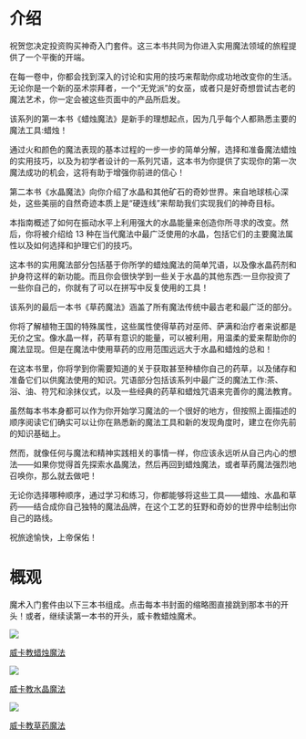 # 介绍

祝贺您决定投资购买神奇入门套件。这三本书共同为你进入实用魔法领域的旅程提供了一个平衡的开端。

在每一卷中，你都会找到深入的讨论和实用的技巧来帮助你成功地改变你的生活。无论你是一个新的巫术崇拜者，一个“无党派”的女巫，或者只是好奇想尝试古老的魔法艺术，你一定会被这些页面中的产品所启发。

该系列的第一本书《蜡烛魔法》是新手的理想起点，因为几乎每个人都熟悉主要的魔法工具:蜡烛！

通过火和颜色的魔法表现的基本过程的一步一步的简单分解，选择和准备魔法蜡烛的实用技巧，以及为初学者设计的一系列咒语，这本书为你提供了实现你的第一次魔法成功的机会，这将有助于增强你前进的信心！

第二本书《水晶魔法》向你介绍了水晶和其他矿石的奇妙世界。来自地球核心深处，这些美丽的自然奇迹本质上是“硬连线”来帮助我们实现我们的神奇目标。

本指南概述了如何在振动水平上利用强大的水晶能量来创造你所寻求的改变。然后，你将被介绍给 13 种在当代魔法中最广泛使用的水晶，包括它们的主要魔法属性以及如何选择和护理它们的技巧。

这本书的实用魔法部分包括基于你所学的蜡烛魔法的简单咒语，以及像水晶药剂和护身符这样的新功能。而且你会很快学到一些关于水晶的其他东西:一旦你投资了一些你自己的，你就有了可以在拼写中反复使用的工具！

该系列的最后一本书《草药魔法》涵盖了所有魔法传统中最古老和最广泛的部分。

你将了解植物王国的特殊属性，这些属性使得草药对巫师、萨满和治疗者来说都是无价之宝。像水晶一样，药草有意识的能量，可以被利用，用温柔的爱来帮助你的魔法显现。但是在魔法中使用草药的应用范围远远大于水晶和蜡烛的总和！

在这本书里，你将学到你需要知道的关于获取甚至种植你自己的药草，以及储存和准备它们以供魔法使用的知识。咒语部分包括该系列中最广泛的魔法工作:茶、浴、油、符咒和涂抹仪式，以及一些经典的药草和蜡烛咒语来完善你的魔法教育。

虽然每本书本身都可以作为你开始学习魔法的一个很好的地方，但按照上面描述的顺序阅读它们确实可以让你在熟悉新的魔法工具和新的发现角度时，建立在你先前的知识基础上。

然而，就像任何与魔法和精神实践相关的事情一样，你应该永远听从自己内心的想法——如果你觉得首先探索水晶魔法，然后再回到蜡烛魔法，或者草药魔法强烈地召唤你，那么就去做吧！

无论你选择哪种顺序，通过学习和练习，你都能够将这些工具——蜡烛、水晶和草药——结合成你自己独特的魔法品牌，在这个工艺的狂野和奇妙的世界中绘制出你自己的路线。

祝旅途愉快，上帝保佑！

# 概观

魔术入门套件由以下三本书组成。点击每本书封面的缩略图直接跳到那本书的开头！或者，继续读第一本书的开头，威卡教蜡烛魔术。

[![](../images/00003.jpeg)](part0000_split_007.html#_Wicca_Candle_Magic_)

[威卡教蜡烛魔法](part0000_split_007.html#_Wicca_Candle_Magic_)

[![](../images/00004.jpeg)](part0000_split_058.html#_Wicca_Crystal_Magic_)

[威卡教水晶魔法](part0000_split_058.html#_Wicca_Crystal_Magic_)

[![](../images/00005.jpeg)](part0000_split_122.html#_Wicca_Herbal_Magic_)

[威卡教草药魔法](part0000_split_122.html#_Wicca_Herbal_Magic_)